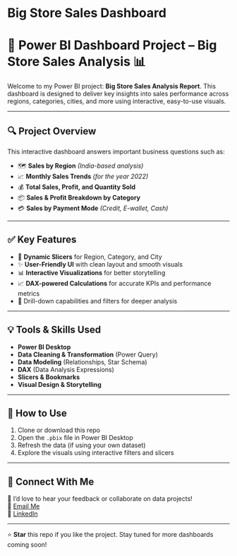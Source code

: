 # Big Store Sales Dashboard 
# 🚀 Power BI Dashboard Project – Big Store Sales Analysis 📊

Welcome to my Power BI project: **Big Store Sales Analysis Report**. This dashboard is designed to deliver key insights into sales performance across regions, categories, cities, and more using interactive, easy-to-use visuals.

---

## 🔍 Project Overview

This interactive dashboard answers important business questions such as:

- 🗺️ **Sales by Region** *(India-based analysis)*
- 📈 **Monthly Sales Trends** *(for the year 2022)*
- 💰 **Total Sales, Profit, and Quantity Sold**
- 📦 **Sales & Profit Breakdown by Category**
- 💳 **Sales by Payment Mode** *(Credit, E-wallet, Cash)*

---

## ✅ Key Features

- 🔄 **Dynamic Slicers** for Region, Category, and City
- ✨ **User-Friendly UI** with clean layout and smooth visuals
- 📊 **Interactive Visualizations** for better storytelling
- 📈 **DAX-powered Calculations** for accurate KPIs and performance metrics
- 📌 Drill-down capabilities and filters for deeper analysis

---

## 💡 Tools & Skills Used

- **Power BI Desktop**
- **Data Cleaning & Transformation** (Power Query)
- **Data Modeling** (Relationships, Star Schema)
- **DAX** (Data Analysis Expressions)
- **Slicers & Bookmarks**
- **Visual Design & Storytelling**

---

## 🚀 How to Use

1. Clone or download this repo
2. Open the `.pbix` file in Power BI Desktop
3. Refresh the data (if using your own dataset)
4. Explore the visuals using interactive filters and slicers

---

## 🔗 Connect With Me

💬 I’d love to hear your feedback or collaborate on data projects!  
📧 [Email Me](datawithrishabh@gmail.com)  
🔗 [LinkedIn](https://www.linkedin.com/in/rishabhkumar12345/)

---

⭐ **Star** this repo if you like the project. Stay tuned for more dashboards coming soon!
